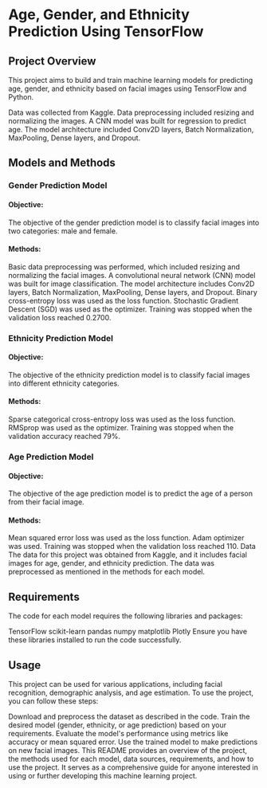 # Age, Gender, and Ethnicity Prediction Using TensorFlow
## Project Overview
This project aims to build and train machine learning models for predicting age, gender, and ethnicity based on facial images using TensorFlow and Python.

Data was collected from Kaggle.
Data preprocessing included resizing and normalizing the images.
A CNN model was built for regression to predict age.
The model architecture included Conv2D layers, Batch Normalization, MaxPooling, Dense layers, and Dropout.

## Models and Methods
### Gender Prediction Model
#### Objective:
The objective of the gender prediction model is to classify facial images into two categories: male and female.

#### Methods:

Basic data preprocessing was performed, which included resizing and normalizing the facial images.
A convolutional neural network (CNN) model was built for image classification.
The model architecture includes Conv2D layers, Batch Normalization, MaxPooling, Dense layers, and Dropout.
Binary cross-entropy loss was used as the loss function.
Stochastic Gradient Descent (SGD) was used as the optimizer.
Training was stopped when the validation loss reached 0.2700.

### Ethnicity Prediction Model
#### Objective:
The objective of the ethnicity prediction model is to classify facial images into different ethnicity categories.

#### Methods:

Sparse categorical cross-entropy loss was used as the loss function.
RMSprop was used as the optimizer.
Training was stopped when the validation accuracy reached 79%.

### Age Prediction Model
#### Objective:
The objective of the age prediction model is to predict the age of a person from their facial image.

#### Methods:

Mean squared error loss was used as the loss function.
Adam optimizer was used.
Training was stopped when the validation loss reached 110.
Data
The data for this project was obtained from Kaggle, and it includes facial images for age, gender, and ethnicity prediction. The data was preprocessed as mentioned in the methods for each model.

## Requirements
The code for each model requires the following libraries and packages:

TensorFlow
scikit-learn
pandas
numpy
matplotlib
Plotly
Ensure you have these libraries installed to run the code successfully.

## Usage
This project can be used for various applications, including facial recognition, demographic analysis, and age estimation. To use the project, you can follow these steps:

Download and preprocess the dataset as described in the code.
Train the desired model (gender, ethnicity, or age prediction) based on your requirements.
Evaluate the model's performance using metrics like accuracy or mean squared error.
Use the trained model to make predictions on new facial images.
This README provides an overview of the project, the methods used for each model, data sources, requirements, and how to use the project. It serves as a comprehensive guide for anyone interested in using or further developing this machine learning project.